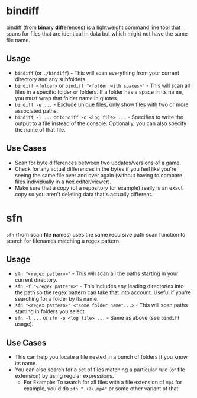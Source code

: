 # bindiff
bindiff (from **bin**ary **diff**erences) is a lightweight command line tool that scans for files that are identical in data but which might not have the same file name.

## Usage
- `bindiff` (or `./bindiff`) - This will scan everything from your current directory and any subfolders.
- `bindiff <folder>` or `bindiff "<folder with spaces>"` - This will scan all files in a specific folder or folders. If a folder has a space in its name, you must wrap that folder name in quotes.
- `bindiff -e ...` - Exclude unique files, only show files with two or more associated paths.
- `bindiff -l ...` or `bindiff -o <log file> ...` - Specifies to write the output to a file instead of the console. Optionally, you can also specify the name of that file.

## Use Cases
- Scan for byte differences between two updates/versions of a game.
- Check for any actual differences in the bytes if you feel like you're seeing the same file over and over again (without having to compare files individually in a hex editor/viewer).
- Make sure that a copy (of a repository for example) really is an exact copy so you aren't deleting data that's actually different.

# sfn
`sfn` (from **s**can **f**ile **n**ames) uses the same recursive path scan function to search for filenames matching a regex pattern.

## Usage
- `sfn "<regex pattern>"` - This will scan all the paths starting in your current directory.
- `sfn -f "<regex pattern>"` - This includes any leading directories into the path so the regex pattern can take that into account. Useful if you're searching for a folder by its name.
- `sfn "<regex pattern>" <"some folder name"...>` - This will scan paths starting in folders you select.
- `sfn -l ...` or `sfn -o <log file> ...` - Same as above (see `bindiff` usage).

## Use Cases
- This can help you locate a file nested in a bunch of folders if you know its name.
- You can also search for a set of files matching a particular rule (or file extension) by using regular expressions.
    - For Example: To search for all files with a file extension of `mp4` for example, you'd do `sfn ".+?\.mp4"` or some other variant of that.
